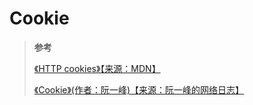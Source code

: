 <!--
 * @Author: yaohebin
 * @Date: 2021-02-01 17:39:53
 * @LastEditTime: 2022-06-16 08:49:12
 * @LastEditors: yaohebin
 * @Description: Cookie
-->
# Cookie

> **参考**
>
> [《HTTP cookies》【来源：MDN】](https://developer.mozilla.org/zh-CN/docs/Web/HTTP/Cookies)
>
> [《Cookie》(作者：阮一峰)【来源：阮一峰的网络日志】](https://javascript.ruanyifeng.com/bom/cookie.html)
